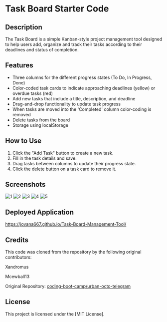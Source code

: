 # Task Board Starter Code

## Description
The Task Board is a simple Kanban-style project management tool designed to help users add, organize and track their tasks according to their deadlines and status of completion. 

## Features 
- Three columns for the different progress states (To Do, In Progress, Done)
- Color-coded task cards to indicate approaching deadlines (yellow) or overdue tasks (red)
- Add new tasks that include a title, description, and deadline
- Drag-and-drop functionality to update task progress
- When tasks are moved into the 'Completed' column color-coding is removed
- Delete tasks from the board
- Storage using localStorage

## How to Use
1. Click the "Add Task" button to create a new task.
2. Fill in the task details and save.
3. Drag tasks between columns to update their progress state.
4. Click the delete button on a task card to remove it.

## Screenshots
![1](https://github.com/Jovana667/Task-Board-Management-Tool/assets/114545493/f4ee6037-49ae-47b5-ae64-52f06269d0e5)
![2](https://github.com/Jovana667/Task-Board-Management-Tool/assets/114545493/ef1fcb04-644f-460f-a54f-e2f2916ad70e)
![3](https://github.com/Jovana667/Task-Board-Management-Tool/assets/114545493/7e3a11b7-4f9f-4005-9c4b-bb659c798b6f)
![4](https://github.com/Jovana667/Task-Board-Management-Tool/assets/114545493/8f55e3b3-8f90-4396-b957-af7500e5fc5e)
![5](https://github.com/Jovana667/Task-Board-Management-Tool/assets/114545493/5cda0faf-2085-46d8-8b38-333806a4f050)


## Deployed Application
https://jovana667.github.io/Task-Board-Management-Tool/

## Credits
This code was cloned from the repository by the following original contributors:

Xandromus

Mcewball13 


Original Repository: [coding-boot-camp/urban-octo-telegram](https://github.com/coding-boot-camp/musical-happiness)

## License
This project is licensed under the [MIT License].
